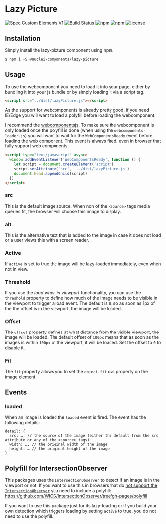 # Lazy Picture
[![Spec Custom Elements V1](https://img.shields.io/badge/spec-custom%20elements%20v1-F52757.svg?style=flat-square)](https://www.w3.org/TR/custom-elements/)
[![Build Status](https://img.shields.io/travis/nuclei/lazy-picture/master.svg?style=flat-square)](https://travis-ci.org/nuclei/lazy-picture) [![npm](https://img.shields.io/npm/v/@nuclei-components/lazy-picture.svg?style=flat-square)](https://www.npmjs.com/package/@nuclei-components/lazy-picture)
 [![npm](https://img.shields.io/npm/dt/@nuclei-components/lazy-picture.svg?style=flat-square)](https://www.npmjs.com/package/@nuclei-components/lazy-picture) [![license](https://img.shields.io/github/license/nuclei/lazy-picture.svg?style=flat-square)](https://github.com/nuclei/lazy-picture/blob/master/LICENSE)

## Installation
Simply install the lazy-picture component using npm.
```
$ npm i -S @nuclei-components/lazy-picture
```
## Usage
To use the webcomponent you need to load it into your page, either by bundling it into your js bundle or by simply loading it via a script tag.

```html
<script src="../dist/lazyPicture.js"></script>
```

As the support for webcomponents is already pretty good, if you need IE/Edge you will want to load a polyfill before loading the webcomponent.

I recommend the [webcomponentsjs](https://github.com/webcomponents/webcomponentsjs). To make sure the webcomponent is only loaded once the polyfill is done (when using the `webcomponents-loader.js`) you will want to wait for the `WebComponentsReady` event before loading the web component. This event is always fired, even in browser that fully support web components.

```html
<script type="text/javascript" async>
  window.addEventListener('WebComponentsReady', function () {
    let script = document.createElement('script')
    script.setAttribute('src', '../dist/lazyPicture.js')
    document.head.appendChild(script)
  })
</script>
```

### src
This is the default image source. When non of the `<source>` tags media queries fit, the browser will choose this image to display.

### alt
This is the alternative text that is added to the image in case it does not load or a user views this with a screen reader.

### Active
If `active` is set to true the image will be lazy-loaded immediately, even when not in view.

### Threshold
If you use the *load when in viewport* functionality, you can use the `threshold` property to define how much of the image needs to be visible in the viewport to trigger a load event. The default is `0`, so as soon as 1px of the the offset is in the viewport, the image will be loaded.

### Offset
The `offset` property defines at what distance from the visible viewport, the image will be loaded. The default offset of `100px` means that as soon as the images is within `100px` of the viewport, it will be loaded. Set the offset to `0` to disable it.

### Fit
The `fit` property allows you to set the `object-fit` css property on the image element.

## Events
### loaded
When an image is loaded the `loaded` event is fired. The event has the following details:

```
detail: {
  src: …, // the source of the image (either the default from the src attribute or any of the <source> tags)
  width: …, // the original width of the image
  height: … // the original height of the image
}
```

## Polyfill for IntersectionObserver
This packages uses the `IntersectionObserver` to detect if an image is in the viewport or not. If you want to use this in browsers that do [not support the `IntersectionObserver`](http://caniuse.com/#search=IntersectionObserver) you need to include a polyfill: https://github.com/WICG/IntersectionObserver/tree/gh-pages/polyfill

If you want to use this package just for its lazy-loading or if you build your own detection which triggers loading by setting `active` to true, you do not need to use the polyfill.
